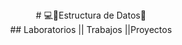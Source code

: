 <center>
  # 💻👾Estructura de Datos👾
</center>
<center>
  ## Laboratorios || Trabajos ||Proyectos 
</center>
